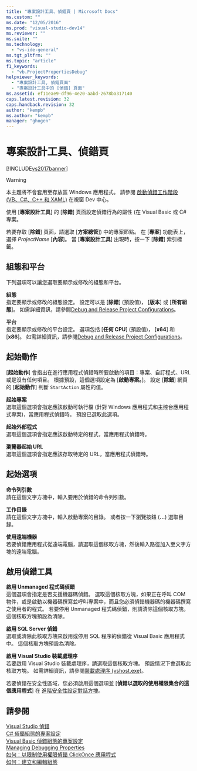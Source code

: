 ```yaml
---
title: "專案設計工具、偵錯頁 | Microsoft Docs"
ms.custom: ""
ms.date: "12/05/2016"
ms.prod: "visual-studio-dev14"
ms.reviewer: ""
ms.suite: ""
ms.technology: 
  - "vs-ide-general"
ms.tgt_pltfrm: ""
ms.topic: "article"
f1_keywords: 
  - "vb.ProjectPropertiesDebug"
helpviewer_keywords: 
  - "專案設計工具, 偵錯頁面"
  - "專案設計工具中的 [偵錯] 頁面"
ms.assetid: ef11eae9-df96-4e20-aabd-2678ba317140
caps.latest.revision: 32
caps.handback.revision: 32
author: "kempb"
ms.author: "kempb"
manager: "ghogen"
---
```

# 專案設計工具、偵錯頁
[!INCLUDE[vs2017banner](../../code-quality/includes/vs2017banner.md)]

> [!WARNING]
>  本主題將不會套用至存放區 Windows 應用程式。  請參閱 [啟動偵錯工作階段 \(VB、C\#、C\+\+ 和 XAML\)](../../debugger/start-a-debugging-session-for-a-store-app-in-visual-studio-vb-csharp-cpp-and-xaml.md) 在視窗 Dev 中心。  
  
 使用 \[**專案設計工具**\] 的 \[**除錯**\] 頁面設定偵錯行為的屬性 \(在 Visual Basic 或 C\# 專案。  
  
 若要存取 \[**除錯**\] 頁面，請選取 \[**方案總管**\]\) 中的專案節點。  在 \[**專案**\] 功能表上，選擇 *ProjectName* \[**內容**\]。  當 \[**專案設計工具**\] 出現時，按一下 \[**除錯**\] 索引標籤。  
  
## 組態和平台  
 下列選項可以讓您選取要顯示或修改的組態和平台。  
  
 **組態**  
 指定要顯示或修改的組態設定。  設定可以是 \[**除錯**\] \(預設值\)， \[**版本**\] 或 \[**所有組態**\]。  如需詳細資訊，請參閱[Debug and Release Project Configurations](http://msdn.microsoft.com/zh-tw/0440b300-0614-4511-901a-105b771b236e)。  
  
 **平台**  
 指定要顯示或修改的平台設定。  選項包括 \[**任何 CPU**\] \(預設值\)， \[**x64**\] 和 \[**x86**\]。  如需詳細資訊，請參閱[Debug and Release Project Configurations](http://msdn.microsoft.com/zh-tw/0440b300-0614-4511-901a-105b771b236e)。  
  
## 起始動作  
 \[**起始動作**\] 會指出在進行應用程式偵錯時所要啟動的項目：專案、自訂程式、URL 或是沒有任何項目。  根據預設，這個選項設定為 \[**啟動專案。**\]。  設定 \[**除錯**\] 網頁的 \[**起始動作**\] 判斷 `StartAction` 屬性的值。  
  
 **起始專案**  
 選取這個選項會指定應該啟動可執行檔 \(針對 Windows 應用程式和主控台應用程式專案\)，當應用程式偵錯時。  預設已選取此選項。  
  
 **起始外部程式**  
 選取這個選項會指定應該啟動特定的程式，當應用程式偵錯時。  
  
 **瀏覽器起始 URL**  
 選取這個選項會指定應該存取特定的 URL，當應用程式偵錯時。  
  
## 起始選項  
 **命令列引數**  
 請在這個文字方塊中，輸入要用於偵錯的命令列引數。  
  
 **工作目錄**  
 請在這個文字方塊中，輸入啟動專案的目錄。  或者按一下瀏覽按鈕 \(**...**\) 選取目錄。  
  
 **使用遠端機器**  
 若要偵錯應用程式從遠端電腦，請選取這個核取方塊，然後輸入路徑加入至文字方塊的遠端電腦。  
  
## 啟用偵錯工具  
 **啟用 Unmanaged 程式碼偵錯**  
 這個選項會指定是否支援機器碼偵錯。  選取這個核取方塊，如果正在呼叫 COM 物件，或是啟動以機器碼撰寫並呼叫專案中，而且您必須偵錯機器碼的機器碼撰寫之使用者的程式。  若要停用 Unmanaged 程式碼偵錯，則請清除這個核取方塊。  這個核取方塊預設為清除。  
  
 **啟用 SQL Server 偵錯**  
 選取或清除此核取方塊來啟用或停用 SQL 程序的偵錯從 Visual Basic 應用程式中。  這個核取方塊預設為清除。  
  
 **啟用 Visual Studio 裝載處理序**  
 若要啟用 Visual Studio 裝載處理序，請選取這個核取方塊。  預設情況下會選取此核取方塊。  如需詳細資訊，請參閱[裝載處理序 \(vshost.exe\)](../../ide/hosting-process-vshost-exe.md)。  
  
 若要偵錯在安全性區域，您必須啟用這個選項並 \[**偵錯以選取的使用權限集合的這個應用程式**\] 在 [進階安全性設定對話方塊](../../ide/reference/advanced-security-settings-dialog-box.md)。  
  
## 請參閱  
 [Visual Studio 偵錯](../../debugger/debugging-in-visual-studio.md)   
 [C\# 偵錯組態的專案設定](../../debugger/project-settings-for-csharp-debug-configurations.md)   
 [Visual Basic 偵錯組態的專案設定](../../debugger/project-settings-for-a-visual-basic-debug-configuration.md)   
 [Managing Debugging Properties](http://msdn.microsoft.com/zh-tw/92474d16-e7fe-4fac-9287-6bd6b3a7eb68)   
 [如何：以限制使用權限偵錯 ClickOnce 應用程式](../../deployment/how-to-debug-a-clickonce-application-with-restricted-permissions.md)   
 [如何：建立和編輯組態](../../ide/how-to-create-and-edit-configurations.md)
